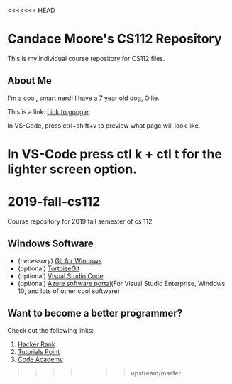 <<<<<<< HEAD
# Candace Moore's CS112 Repository
This is my individual course repository for CS112
files. 

## About Me
I'm a cool, smart nerd! I have a 7 year old dog, Ollie.

This is a link: [Link to google](http://google.com).

In VS-Code, press ctrl+shift+v to preview what page will look like. 

In VS-Code press ctl k + ctl t for the lighter screen option. 
=======
# 2019-fall-cs112
Course repository for 2019 fall semester of cs 112

## Windows Software
* (*necessary*) [Git for Windows](https://git-scm.com/download/win)
* (optional) [TortoiseGit](https://tortoisegit.org/download/)
* (optional) [Visual Studio Code](https://code.visualstudio.com/)
* (optional) [Azure software portal](https://portal.azure.com/?Microsoft_Azure_Education_correlationId=f039625e-09f8-4661-907f-f4f99087b79d#blade/Microsoft_Azure_Education/EducationMenuBlade/software)(For Visual Studio Enterprise, Windows 10, and lots of other cool software)

## Want to become a better programmer?  
Check out the following links:
1. [Hacker Rank](https://www.hackerrank.com/domains/cpp)
2. [Tutorials Point](https://www.tutorialspoint.com/cplusplus/index.htm)
3. [Code Academy](https://www.codecademy.com/learn/learn-c-plus-plus)
>>>>>>> upstream/master
